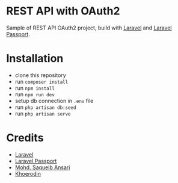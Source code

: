 # REST API with OAuth2
Sample of REST API OAuth2 project, build with [Laravel](https://laravel.com) and [Laravel Passport](https://laravel.com/docs/passport).

# Installation
- clone this repository
- run `composer install`
- run `npm install`
- run `npm run dev`
- setup db connection in `.env` file
- run `php artisan db:seed`
- run `php artisan serve`

# Credits
- [Laravel](https://laravel.com)
- [Laravel Passport](https://laravel.com/docs/passport)
- [Mohd. Saqueib Ansari](https://github.com/saqueib)
- [Khoerodin](https://khoerodin.id)